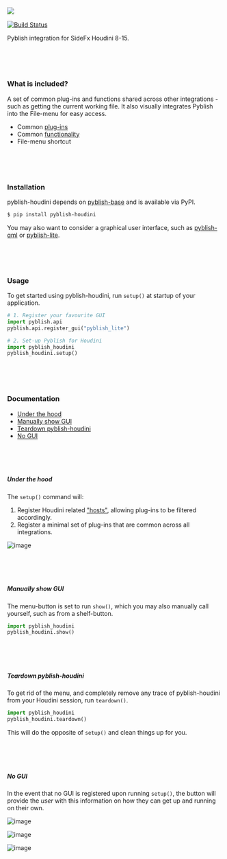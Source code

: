 ### ![](https://cloud.githubusercontent.com/assets/2152766/6998101/5c13946c-dbcd-11e4-968b-b357b7c60a06.png)

[![Build Status](https://travis-ci.org/pyblish/pyblish-houdini.svg?branch=master)](https://travis-ci.org/pyblish/pyblish-houdini)

Pyblish integration for SideFx Houdini 8-15.

<br>
<br>
<br>

### What is included?

A set of common plug-ins and functions shared across other integrations - such as getting the current working file. It also visually integrates Pyblish into the File-menu for easy access.

- Common [plug-ins](https://github.com/pyblish/pyblish-houdini/tree/master/pyblish_houdini/plugins)
- Common [functionality](https://github.com/pyblish/pyblish-houdini/blob/master/pyblish_houdini/__init__.py)
- File-menu shortcut

<br>
<br>
<br>

### Installation

pyblish-houdini depends on [pyblish-base](https://github.com/pyblish/pyblish-base) and is available via PyPI.

```bash
$ pip install pyblish-houdini
```

You may also want to consider a graphical user interface, such as [pyblish-qml](https://github.com/pyblish/pyblish-qml) or [pyblish-lite](https://github.com/pyblish/pyblish-lite).

<br>
<br>
<br>

### Usage

To get started using pyblish-houdini, run `setup()` at startup of your application.

```python
# 1. Register your favourite GUI
import pyblish.api
pyblish.api.register_gui("pyblish_lite")

# 2. Set-up Pyblish for Houdini
import pyblish_houdini
pyblish_houdini.setup()
```

<br>
<br>
<br>

### Documentation

- [Under the hood](#under-the-hood)
- [Manually show GUI](#manually-show-gui)
- [Teardown pyblish-houdini](#teardown-pyblish-houdini)
- [No GUI](#no-gui)

<br>
<br>
<br>

##### Under the hood

The `setup()` command will:

1. Register Houdini related ["hosts"](http://api.pyblish.com/pages/Plugin.hosts.html), allowing plug-ins to be filtered accordingly.
3. Register a minimal set of plug-ins that are common across all integrations.

![image](https://cloud.githubusercontent.com/assets/2152766/16318991/49012c02-3989-11e6-9602-7ec3d7823b77.png)

<br>
<br>
<br>

##### Manually show GUI

The menu-button is set to run `show()`, which you may also manually call yourself, such as from a shelf-button.

```python
import pyblish_houdini
pyblish_houdini.show()
```

<br>
<br>
<br>

##### Teardown pyblish-houdini

To get rid of the menu, and completely remove any trace of pyblish-houdini from your Houdini session, run `teardown()`.

```python
import pyblish_houdini
pyblish_houdini.teardown()
```

This will do the opposite of `setup()` and clean things up for you.

<br>
<br>
<br>

##### No GUI

In the event that no GUI is registered upon running `setup()`, the button will provide the *user* with this information on how they can get up and running on their own.

![image](https://cloud.githubusercontent.com/assets/2152766/16318872/d63b7f60-3988-11e6-9431-f64991aabef3.png)

![image](https://cloud.githubusercontent.com/assets/2152766/16318883/ddf159f0-3988-11e6-8ef5-af5fd8dde725.png)

![image](https://cloud.githubusercontent.com/assets/2152766/16318893/e7d4cc9a-3988-11e6-92e9-c16037e51fb7.png)
